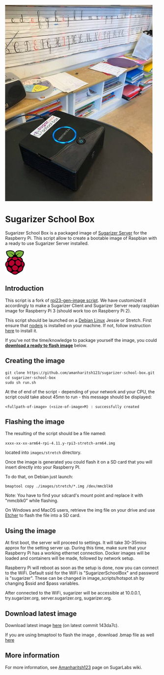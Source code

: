 ![](docs/sugarizer-school-box.jpg)

# Sugarizer School Box

Sugarizer School Box is a packaged image of [Sugarizer Server](https://github.com/llaske/sugarizer-server) for the Raspberry Pi. This script allow to create a bootable image of Raspbian with a ready to use Sugarizer Server installed. 

![](docs/rpi.png) 

## Introduction
This script is a fork of [rpi23-gen-image script](https://github.com/drtyhlpr/rpi23-gen-image). We have customized it accordingly to make a Sugarizer Client
and Sugarizer Server ready raspbian image for Raspberry Pi 3 (should work too on Raspberry Pi 2).

This script should be launched on a [Debian Linux](https://www.debian.org/) Jessie or Stretch. First ensure that [nodejs](https://nodejs.org) is installed on your machine. If not, follow instruction [here](https://nodejs.org/en/download/package-manager/#debian-and-ubuntu-based-linux-distributions) to install it.

If you've not the time/knowledge to package yourself the image, you could **[download a ready to flash image](#download-latest-image)** below.

## Creating the image 

```shell
git clone https://github.com/amanharitsh123/sugarizer-school-box.git
cd sugarizer-school-box
sudo sh run.sh
```

At the of end of the script - depending of your network and your CPU, the script could take about 45mn to run - this message should be displayed:

`<fullpath-of-image> (<size-of-image>M) : successfully created`

## Flashing the image

The resulting of the script should be a file named:

`xxxx-xx-xx-arm64-rpi-4.11.y-rpi3-stretch-arm64.img`

located into `images/stretch` directory.

Once the image is generated you could flash it on a SD card that you will insert directly into your Raspberry PI.

To do that, on Debian just launch:

```shell
bmaptool copy ./images/stretch/*.img /dev/mmcblk0
```

Note: You have to find your sdcard's mount point and replace it with "mmcblk0" while flashing.

On Windows and MacOS users, retrieve the img file on your drive and use [Etcher](https://etcher.io/) to flash the file into a SD card.

## Using the image

At first boot, the server will proceed to settings. It will take 30-35mins approx for the setting server up. During this time, make sure that your Raspberry Pi has a working ethernet connection. Docker images will be loaded and containers will be made, followed by network setup. 

Raspberry Pi will reboot as soon as the setup is done, now you can connect to the WiFi. Default ssid for the WiFi is "SugarizerSchoolBox" and password is "sugarizer". These can be changed in image_scripts/hotspot.sh by changing $ssid and $pass variables.

After connected to the WiFi, sugarizer will be accessible at 10.0.0.1, try.sugarizer.org, server.sugarizer.org, sugarizer.org. 

## Download latest image
Download latest image [here](http://people.sugarlabs.org/asharma/2018-08-11-arm64-rpi-4.11.y-rpi3-stretch-arm64.img) (on latest commit 143da7c). 

If you are using bmaptool to flash the image , download .bmap file as well [here](http://people.sugarlabs.org/asharma/2018-08-11-arm64-rpi-4.11.y-rpi3-stretch-arm64.bmap)

## More information
For more information, see [Amanharitsh123](https://wiki.sugarlabs.org/go/User:Amanharitsh123) page on SugarLabs wiki.

